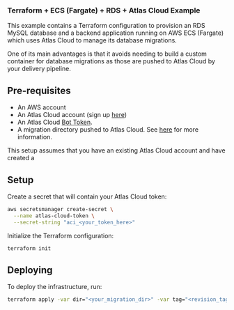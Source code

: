 ### Terraform + ECS (Fargate) + RDS + Atlas Cloud Example

This example contains a Terraform configuration to provision an RDS MySQL database and a backend application 
running on AWS ECS (Fargate) which uses Atlas Cloud to manage its database migrations.

One of its main advantages is that it avoids needing to build a custom container for database migrations
as those are pushed to Atlas Cloud by your delivery pipeline. 

## Pre-requisites

* An AWS account
* An Atlas Cloud account (sign up [here](https://auth.atlasgo.cloud/signup))
* An Atlas Cloud [Bot Token](https://atlasgo.io/cloud/bots).
* A migration directory pushed to Atlas Cloud. See [here](https://atlasgo.io/versioned/intro#pushing-migrations-to-atlas) for more information.

This setup assumes that you have an existing Atlas Cloud account and have created a 


## Setup

Create a secret that will contain your Atlas Cloud token:

```bash
aws secretsmanager create-secret \
  --name atlas-cloud-token \
  --secret-string "aci_<your_token_here>"
```

Initialize the Terraform configuration:

```bash
terraform init
```

## Deploying

To deploy the infrastructure, run:

```bash
terraform apply -var dir="<your_migration_dir>" -var tag="<revision_tag>"
```





